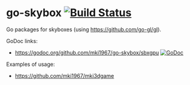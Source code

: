# go-skybox [![Build Status](https://travis-ci.org/mki1967/go-skybox.svg?branch=master)](https://travis-ci.org/mki1967/go-skybox)
Go packages for skyboxes (using https://github.com/go-gl/gl).

GoDoc links:
* https://godoc.org/github.com/mki1967/go-skybox/sbxgpu 
  [![GoDoc](https://godoc.org/github.com/mki1967/go-skybox/sbxgpu?status.svg)](https://godoc.org/github.com/mki1967/go-skybox/sbxgpu)

Examples of usage:
* https://github.com/mki1967/mki3dgame
